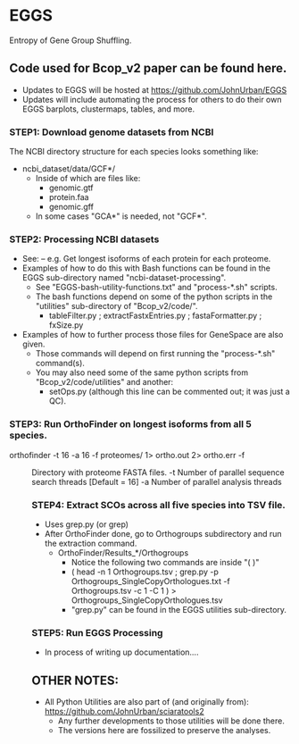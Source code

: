 # EGGS
Entropy of Gene Group Shuffling.

## Code used for Bcop_v2 paper can be found here.
- Updates to EGGS will be hosted at https://github.com/JohnUrban/EGGS
- Updates will include automating the process for others to do their own EGGS barplots, clustermaps, tables, and more.


### STEP1: Download genome datasets from NCBI
The NCBI directory structure for each species looks something like:
- ncbi_dataset/data/GCF*/
	- Inside of which are files like:
		- genomic.gtf 
		- protein.faa 
		- genomic.gff 
	- In some cases "GCA*" is needed, not "GCF*".



### STEP2: Processing NCBI datasets
- See: 
– e.g. Get longest isoforms of each protein for each proteome.
- Examples of how to do this with Bash functions can be found in the EGGS sub-directory named "ncbi-dataset-processing".
	- See "EGGS-bash-utility-functions.txt" and "process-*.sh" scripts.
	- The bash functions depend on some of the python scripts in the "utilities" sub-directory of "Bcop_v2/code/".
		- tableFilter.py ; extractFastxEntries.py ; fastaFormatter.py ; fxSize.py 
- Examples of how to further process those files for GeneSpace are also given.
	- Those commands will depend on first running the "process-*.sh" command(s).
	- You may also need some of the same python scripts from "Bcop_v2/code/utilities" and another:
		- setOps.py (although this line can be commented out; it was just a QC).	



### STEP3: Run OrthoFinder on longest isoforms from all 5 species.
orthofinder -t 16 -a 16 -f proteomes/ 1> ortho.out 2> ortho.err
-f <dir>        Directory with proteome FASTA files.
 -t <int>        Number of parallel sequence search threads [Default = 16]
 -a <int>        Number of parallel analysis threads




### STEP4: Extract SCOs across all five species into TSV file.
- Uses grep.py (or grep)
- After OrthoFinder done, go to Orthogroups subdirectory and run the extraction command.
	- OrthoFinder/Results_*/Orthogroups
		- Notice the following two commands are inside "( )"
		- ( head -n 1 Orthogroups.tsv ; 
		    grep.py -p Orthogroups_SingleCopyOrthologues.txt -f Orthogroups.tsv -c 1 -C 1 ) > Orthogroups_SingleCopyOrthologues.tsv
		- "grep.py" can be found in the EGGS utilities sub-directory.




### STEP5: Run EGGS Processing
- In process of writing up documentation....





## OTHER NOTES:
- All Python Utilities are also part of (and originally from): https://github.com/JohnUrban/sciaratools2
	- Any further developments to those utilities will be done there.
	- The versions here are fossilized to preserve the analyses.
